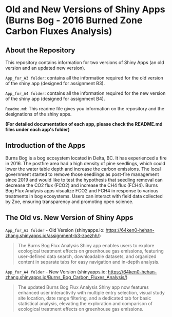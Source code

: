 # Old and New Versions of Shiny Apps (Burns Bog - 2016 Burned Zone Carbon Fluxes Analysis)

## About the Repository

This repository contains information for two versions of Shiny Apps (an old version and an updated new version).

`App_for_A3 folder`: contains all the information required for the old version of the shiny app (designed for assignment B3).

`App_for_A4 folder`: contains all the information required for the new version of the shiny app (designed for assignment B4).

`Readme.md`: This readme file gives you information on the repository and the designations of the shiny apps.

**(For detailed documentation of each app, please check the README.md files under each app's folder)**

## Introduction of the Apps
Burns Bog is a bog ecosystem located in Delta, BC. It has experienced a fire in 2016. The postfire area had a high density of pine seedlings, which could lower the water table depth and increase the carbon emissions. The local government started to remove those seedlings as post-fire management since 2019 and would like to test the hypothesis that seedling removal can decrease the CO2 flux (FCO2) and increase the CH4 flux (FCH4). Burns Bog Flux Analysis apps visualize FCO2 and FCH4 in response to various treatments in bog ecosystems. Users can interact with field data collected by Zoe, ensuring transparency and promoting open science.

## The Old vs. New Version of Shiny Apps

`App_for_A3 folder` - Old Version (shinyapps.io: https://64ken0-hehan-zhang.shinyapps.io/assignment-b3-zoezhh/)
> The Burns Bog Flux Analysis Shiny app enables users to explore ecological treatment effects on greenhouse gas emissions, featuring user-defined data search, downloadable datasets, and organized content in separate tabs for easy navigation and in-depth analysis.
>
`App_for_A4 folder` - New Version (shinyapps.io: https://64ken0-hehan-zhang.shinyapps.io/Burns_Bog_Carbon_Fluxes_Analysis/)
> The updated Burns Bog Flux Analysis Shiny app now features enhanced user interactivity with multiple entry selection, visual study site location, date range filtering, and a dedicated tab for basic statistical analysis, elevating the exploration and comparison of ecological treatment effects on greenhouse gas emissions.
> 
